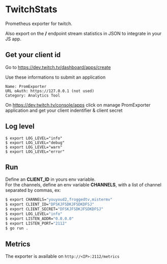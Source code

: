 # TwitchStats

Prometheus exporter for twitch.

Also export on the **/** endpoint stream statistics in JSON to integrate in your JS app.

## Get your client id

Go to https://dev.twitch.tv/dashboard/apps/create

Use these informations to submit an application
```
Name: PromExporter
URL oAuth: https://127.0.0.1 (not used)
Category: Analytics Tool
```

On https://dev.twitch.tv/console/apps click on manage PromExporter application and get your client indentifier & client secret

## Log level
```
$ export LOG_LEVEL="info"
$ export LOG_LEVEL="debug"
$ export LOG_LEVEL="warn"
$ export LOG_LEVEL="error"
```

## Run

Define an **CLIENT_ID** in yours env variable. \
For the channels, define an env variable **CHANNELS**, with a list of channel separated by commas, ex:

```bash
$ export CHANNELS="youyoud2,froggedtv,mistermv"
$ export CLIENT_ID="DFSKJFSDKJFSDKDFSJ"
$ export CLIENT_SECRET="DFSKJFSDKJFSDKDFSJ"
$ export LOG_LEVEL="info"
$ export LISTEN_ADDR="0.0.0.0"
$ export LISTEN_PORT="2112"
$ go run .
```

## Metrics

The exporter is available on `http://<IP>:2112/metrics`
